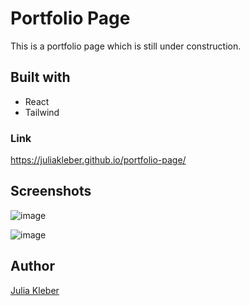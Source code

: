 # Portfolio Page

This is a portfolio page which is still under construction.

## Built with

- React
- Tailwind

### Link

https://juliakleber.github.io/portfolio-page/

## Screenshots

![image](https://github.com/JuliaKleber/portfolio-page/assets/142741980/435a3786-126e-49fa-bbea-225cf9c39bb9)

![image](https://github.com/JuliaKleber/portfolio-page/assets/142741980/eafaf7de-1f4b-4ca9-89b9-d13de69d1512)

## Author

[Julia Kleber](https://github.com/JuliaKleber)







